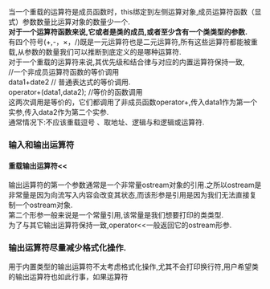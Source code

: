 当一个重载的运算符是成员函数时，this绑定到左侧运算对象,成员运算符函数（显式）参数数量比运算对象的数量少一个.   
**对于一个运算符函数来说,它或者是类的成员,或者至少含有一个类类型的参数.**  
有四个符号(+,-，×，/)既是一元运算符也是二元运算符,所有这些运算符都能被重载,从参数的数量我们可以推断到底定义的是哪种运算符.  
对于一个重载的运算符来说,其优先级和结合律与对应的内置运算符保持一致,  
//一个非成员运算符函数的等价调用  
data1+date2   // 普通表达式的等价调用.  
operator+(data1,data2);      //等价的函数调用   
这两次调用是等价的，它们都调用了非成员函数operator+,传入data1作为第一个实参,传入data2作为第二个实参.  
通常情况下:不应该重载逗号 、取地址、逻辑与和逻辑或运算符.  
### 输入和输出运算符  
#### 重载输出运算符<<  
输出运算符的第一个参数通常是一个非常量ostream对象的引用.之所以ostream是非常量是因为向流写入内容会改变其状态,而该形参是引用是因为我们无法直接复制一个ostream对象.  
第二个形参一般来说是一个常量引用,该常量是我们想要打印的类类型.  
为了与其它输出运算符保持一致,operator<<一般返回它的ostream形参.  
### 输出运算符尽量减少格式化操作.  
用于内置类型的输出运算符不太考虑格式化操作,尤其不会打印换行符,用户希望类的输出运算符也如此行事，如果运算符